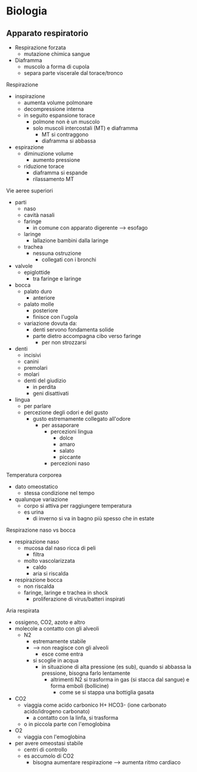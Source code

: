 # Biologia
## Apparato respiratorio

- Respirazione forzata
  - mutazione chimica sangue
- Diaframma
  - muscolo a forma di cupola
  - separa parte viscerale dal torace/tronco

Respirazione
- inspirazione
  - aumenta volume polmonare
  - decompressione interna
  - in seguito espansione torace
    - polmone non è un muscolo
    - solo muscoli intercostali (MT) e diaframma
      - MT si contraggono
      - diaframma si abbassa
- espirazione
  - diminuzione volume
    - aumento pressione
  - riduzione torace
    - diaframma si espande
    - rilassamento MT

Vie aeree superiori
- parti
  - naso
  - cavità nasali
  - faringe
    - in comune con apparato digerente --> esofago
  - laringe
    - lallazione bambini dalla laringe
  - trachea
    - nessuna ostruzione
      - collegati con i bronchi
- valvole
  - epiglottide
    - tra faringe e laringe
- bocca
  - palato duro
    - anteriore
  - palato molle
    - posteriore
    - finisce con l'ugola
  - variazione dovuta da:
    - denti servono fondamenta solide
    - parte dietro accompagna cibo verso faringe
      - per non strozzarsi
- denti
  - incisivi
  - canini
  - premolari
  - molari
  - denti del giudizio
    - in perdita
    - geni disattivati
- lingua
  - per parlare
  - percezione degli odori e del gusto
    - gusto estremamente collegato all'odore
      - per assaporare
        - percezioni lingua
          - dolce
          - amaro
          - salato
          - piccante
        - percezioni naso

Temperatura corporea
- dato omeostatico
  - stessa condizione nel tempo
- qualunque variazione
  - corpo si attiva per raggiungere temperatura
  - es urina
    - di inverno si va in bagno più spesso che in estate

Respirazione naso vs bocca
- respirazione naso
  - mucosa dal naso ricca di peli
    - filtra
  - molto vascolarizzata
    - caldo
    - aria si riscalda
- respirazione bocca
  - non riscalda
  - faringe, laringe e trachea in shock
    - proliferazione di virus/batteri inspirati

Aria respirata
- ossigeno, CO2, azoto e altro
- molecole a contatto con gli alveoli
  - N2
    - estremamente stabile
    - --> non reagisce con gli alveoli
      - esce come entra
    - si scoglie in acqua
      - in situazione di alta pressione (es sub), quando si abbassa la pressione, bisogna farlo lentamente
        - altrimenti N2 si trasforma in gas (si stacca dal sangue) e forma emboli (bollicine)
          - come se si stappa una bottiglia gasata
- CO2
  - viaggia come acido carbonico H+ HCO3- (ione carbonato acido/idrogeno carbonato)
    - a contatto con la linfa, si trasforma
  - o in piccola parte con l'emoglobina
- O2
  - viaggia con l'emoglobina
- per avere omeostasi stabile
  - centri di controllo
  - es accumolo di CO2
    - bisogna aumentare respirazione --> aumenta ritmo cardiaco

